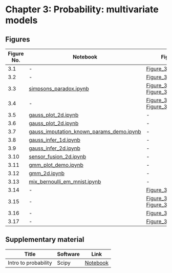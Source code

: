 
# Chapter 3: Probability: multivariate models

## Figures

|Figure No. | Notebook | Figure |
|--|--|--|
| 3.1 | - | [Figure_3.1.png](https://github.com/probml/pml-book/blob/main/book1-figures/Figure_3.1.png)<br/> |
| 3.2 | - | [Figure_3.2.jpg](https://github.com/probml/pml-book/blob/main/book1-figures/Figure_3.2.jpg)<br/> |
| 3.3 | [simpsons_paradox.ipynb](simpsons_paradox.ipynb) | [Figure_3.3_B.png](https://github.com/probml/pml-book/blob/main/book1-figures/Figure_3.3_B.png)<br/>[Figure_3.3_A.png](https://github.com/probml/pml-book/blob/main/book1-figures/Figure_3.3_A.png)<br/> |
| 3.4 | - | [Figure_3.4_A.png](https://github.com/probml/pml-book/blob/main/book1-figures/Figure_3.4_A.png)<br/>[Figure_3.4_B.png](https://github.com/probml/pml-book/blob/main/book1-figures/Figure_3.4_B.png)<br/> |
| 3.5 | [gauss_plot_2d.ipynb](gauss_plot_2d.ipynb) | - |
| 3.6 | [gauss_plot_2d.ipynb](gauss_plot_2d.ipynb) | - |
| 3.7 | [gauss_imputation_known_params_demo.ipynb](gauss_imputation_known_params_demo.ipynb) | - |
| 3.8 | [gauss_infer_1d.ipynb](gauss_infer_1d.ipynb) | - |
| 3.9 | [gauss_infer_2d.ipynb](gauss_infer_2d.ipynb) | - |
| 3.10 | [sensor_fusion_2d.ipynb](sensor_fusion_2d.ipynb) | - |
| 3.11 | [gmm_plot_demo.ipynb](gmm_plot_demo.ipynb) | - |
| 3.12 | [gmm_2d.ipynb](gmm_2d.ipynb) | - |
| 3.13 | [mix_bernoulli_em_mnist.ipynb](mix_bernoulli_em_mnist.ipynb) | - |
| 3.14 | - | [Figure_3.14.png](https://github.com/probml/pml-book/blob/main/book1-figures/Figure_3.14.png)<br/> |
| 3.15 | - | [Figure_3.15_B.png](https://github.com/probml/pml-book/blob/main/book1-figures/Figure_3.15_B.png)<br/>[Figure_3.15_A.png](https://github.com/probml/pml-book/blob/main/book1-figures/Figure_3.15_A.png)<br/> |
| 3.16 | - | [Figure_3.16.png](https://github.com/probml/pml-book/blob/main/book1-figures/Figure_3.16.png)<br/> |
| 3.17 | - | [Figure_3.17.png](https://github.com/probml/pml-book/blob/main/book1-figures/Figure_3.17.png)<br/> |
## Supplementary material
|Title|Software|Link|
-|-|-
|Intro to probability|Scipy|[Notebook](https://colab.research.google.com/github/probml/probml-notebooks/blob/master/notebooks/prob.ipynb)